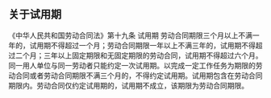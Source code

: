 ## 关于试用期

《中华人民共和国劳动合同法》第十九条 试用期 劳动合同期限三个月以上不满一年的，试用期不得超过一个月；劳动合同期限一年以上不满三年的，试用期不得超过二个月；三年以上固定期限和无固定期限的劳动合同，试用期不得超过六个月。同一用人单位与同一劳动者只能约定一次试用期。以完成一定工作任务为期限的劳动合同或者劳动合同期限不满三个月的，不得约定试用期。试用期包含在劳动合同期限内。劳动合同仅约定试用期的，试用期不成立，该期限为劳动合同期限。 